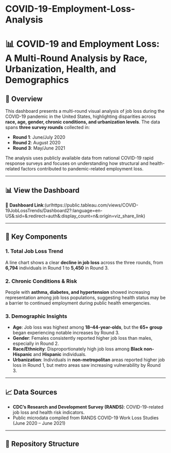 # COVID-19-Employment-Loss-Analysis

# 📊 COVID-19 and Employment Loss: A Multi-Round Analysis by Race, Urbanization, Health, and Demographics

## 📝 Overview
This dashboard presents a multi-round visual analysis of job loss during the COVID-19 pandemic in the United States, highlighting disparities across **race, age, gender, chronic conditions, and urbanization levels**. The data spans **three survey rounds** collected in:
- **Round 1**: June/July 2020
- **Round 2**: August 2020
- **Round 3**: May/June 2021

The analysis uses publicly available data from national COVID-19 rapid response surveys and focuses on understanding how structural and health-related factors contributed to pandemic-related employment loss.

---

## 📊 View the Dashboard

🔗 **Dashboard Link**:(urlhttps://public.tableau.com/views/COVID-19JobLossTrends/Dashboard2?:language=en-US&:sid=&:redirect=auth&:display_count=n&:origin=viz_share_link)



---

## 📌 Key Components

### 1. Total Job Loss Trend
A line chart shows a clear **decline in job loss** across the three rounds, from **6,794** individuals in Round 1 to **5,450** in Round 3.

### 2. Chronic Conditions & Risk
People with **asthma, diabetes, and hypertension** showed increasing representation among job loss populations, suggesting health status may be a barrier to continued employment during public health emergencies.

### 3. Demographic Insights
- **Age**: Job loss was highest among **18–44-year-olds**, but the **65+ group** began experiencing notable increases by Round 3.
- **Gender**: Females consistently reported higher job loss than males, especially in Round 2.
- **Race/Ethnicity**: Disproportionately high job loss among **Black non-Hispanic** and **Hispanic** individuals.
- **Urbanization**: Individuals in **non-metropolitan** areas reported higher job loss in Round 1, but metro areas saw increasing vulnerability by Round 3.

---

## 📈 Data Sources
- **CDC’s Research and Development Survey (RANDS)**: COVID-19-related job loss and health risk indicators.
- Public microdata compiled from RANDS COVID-19 Work Loss Studies (June 2020 – June 2021)

---

## 📂 Repository Structure


